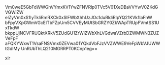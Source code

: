 Vm0weE5GbFdWWGhVYmxKV1YwZFNVRlp0TVc5V01XeDBaVVYwV0ZKdGVGWlZW
elZyVm0xS1IyTkliRmRXCk0xSlFWbXhhUzJOc1duRldiRlpYQ21KVk1IaFhW
bFpyVXpGWmVGcElTbFZpUm5CVVEyMUtSbGRZY0ZkWApTRUpFVmtSS1UxTkdW
bkppUjNCVFRUQktXRkV5ZUdGU1ZrWlZWbXhLVGdwaVZrbDZWMWN3ZUZVeFpF
aFQKYWxwT1VsaFNSVmx0ZEVwa01YQkdVbFJzVVZWWE9VeFpWbVJUWWtGdlMy
UnRUbThLQ210MGRRPT0KCnp1eg==

xir